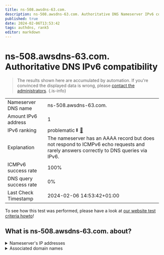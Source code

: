 ```yaml
---
title: ns-508.awsdns-63.com.
description: ns-508.awsdns-63.com. Authoritative DNS Nameserver IPv6 compatibility
published: true
date: 2024-02-06T13:53:42
tags: authdns, rank5
editor: markdown
---
```


# ns-508.awsdns-63.com. Authoritative DNS IPv6 compatibility

> The results shown here are accumulated by automation. If you're convinced the displayed data is wrong, please [contact the administrators](/howto/chat). 
{.is-info}




|   |   |
| - | - |
| Nameserver DNS name | ns-508.awsdns-63.com.
| Amount IPv6 address | 1
| IPv6 ranking | problematic :arrow_double_down: [🔗](/howto/ranking) |
| Explanation | The nameserver has an AAAA record but does not respond to ICMPv6 echo requests and rarely answers correctly to DNS queries via IPv6. |
| ICMPv6 success rate | 100%|
| DNS query success rate | 0% |
| Last Check Timestamp | 2024-02-06 14:53:42+01:00 |

To see how this test was performed, please have a look at [our website test criteria howto](/howto/testcriteria/authdns)!


## What is ns-508.awsdns-63.com. about?




<details>
<summary>Nameserver's IP addresses</summary>

2600:9000:5301:fc00::1

</details>



<details>
<summary>Associated domain names</summary>

www.booking.com

</details>
